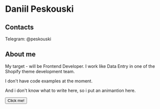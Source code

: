 # Daniil Peskouski

## Contacts
Telegram: @peskouski

## About me
My target - will be Frontend Developer. I work like Data Entry in one of the Shopify theme development team.

I don't have code examples at the moment.

And i don't know what to write here, so i put an animantion here.

<button onclick="alert('Why did you click on me?')">Click me!</button>

